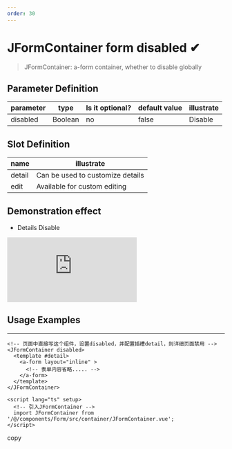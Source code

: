 ```yaml
---
order: 30
---
```


# JFormContainer form disabled ✔

> JFormContainer: a-form container, whether to disable globally

## Parameter Definition

| parameter | type    | Is it optional? | default value | illustrate |
| --------- | ------- | --------------- | ------------- | ---------- |
| disabled  | Boolean | no              | false         | Disable    |

## Slot Definition

| name   | illustrate                       |
| ------ | -------------------------------- |
| detail | Can be used to customize details |
| edit   | Available for custom editing     |

## Demonstration effect

- Details Disable

![](https://lfs.k.topthink.com/lfs/22ab65e15dcaec4143080d4bf0088de5ff1f3e30681be437ef8ead534993d931.dat)

## Usage Examples

---

```
<!-- 页面中直接写这个组件，设置disabled，并配置插槽detail，则详细页面禁用 -->
<JFormContainer disabled>
  <template #detail>
    <a-form layout="inline" >
      <!-- 表单内容省略..... -->
    </a-form>
  </template>
</JFormContainer>

<script lang="ts" setup>
  <!-- 引入JFormContainer -->
  import JFormContainer from '/@/components/Form/src/container/JFormContainer.vue';
</script>
```

copy
